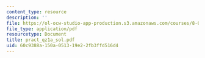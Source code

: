 ```yaml
---
content_type: resource
description: ''
file: https://ol-ocw-studio-app-production.s3.amazonaws.com/courses/8-02x-physics-ii-electricity-magnetism-with-an-experimental-focus-spring-2005/60c9388a150a051319e22fb3ffd516d4_pract_qz1a_sol.pdf
file_type: application/pdf
resourcetype: Document
title: pract_qz1a_sol.pdf
uid: 60c9388a-150a-0513-19e2-2fb3ffd516d4
---
```

